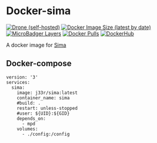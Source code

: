 # Docker-sima
[![Drone (self-hosted)](https://img.shields.io/drone/build/docker/sima?server=https%3A%2F%2Fdrone.c0de.in&style=flat-square)](https://drone.c0de.in/docker/sima)
[![Docker Image Size (latest by date)](https://img.shields.io/docker/image-size/j33r/sima?style=flat-square)](https://microbadger.com/images/j33r/sima)
[![MicroBadger Layers](https://img.shields.io/microbadger/layers/j33r/sima?style=flat-square)](https://microbadger.com/images/j33r/sima)
[![Docker Pulls](https://img.shields.io/docker/pulls/j33r/sima?style=flat-square)](https://hub.docker.com/r/j33r/sima)
[![DockerHub](https://img.shields.io/badge/Dockerhub-j33r/sima-%232496ED?logo=docker&style=flat-square)](https://hub.docker.com/r/j33r/sima)

A docker image for [Sima](https://kaliko.me/mpd-sima/)

## Docker-compose
```
version: '3'
services:
  sima:
    image: j33r/sima:latest
    container_name: sima
    #build: .
    restart: unless-stopped
    #user: ${UID}:${GID}
    depends_on:
      - mpd
    volumes:
      - ./config:/config
```
